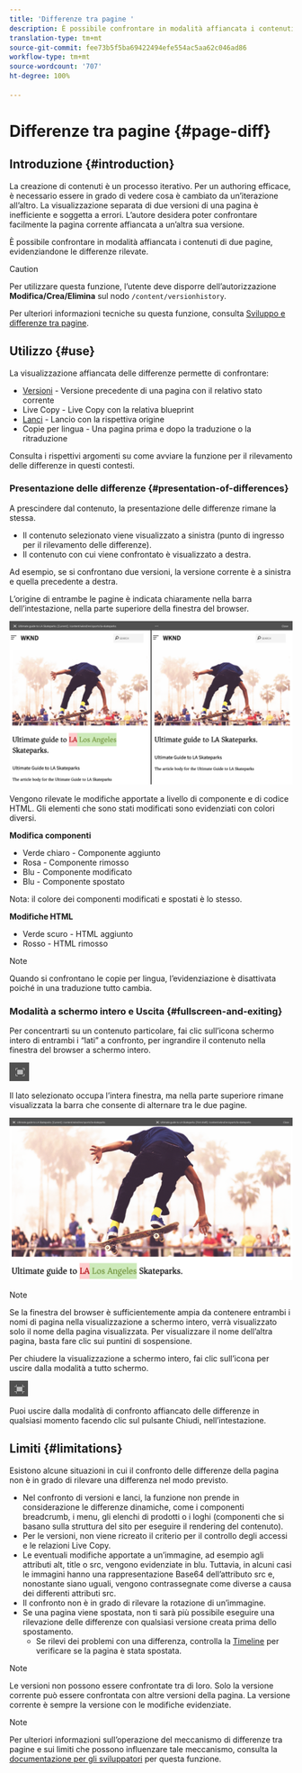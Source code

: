 ```yaml
---
title: 'Differenze tra pagine '
description: È possibile confrontare in modalità affiancata i contenuti di due pagine, evidenziandone le differenze rilevate.
translation-type: tm+mt
source-git-commit: fee73b5f5ba69422494efe554ac5aa62c046ad86
workflow-type: tm+mt
source-wordcount: '707'
ht-degree: 100%

---
```



# Differenze tra pagine  {#page-diff}

## Introduzione {#introduction}

La creazione di contenuti è un processo iterativo. Per un authoring efficace, è necessario essere in grado di vedere cosa è cambiato da un’iterazione all’altro. La visualizzazione separata di due versioni di una pagina è inefficiente e soggetta a errori. L’autore desidera poter confrontare facilmente la pagina corrente affiancata a un’altra sua versione.

È possibile confrontare in modalità affiancata i contenuti di due pagine, evidenziandone le differenze rilevate.

>[!CAUTION]
>
>Per utilizzare questa funzione, l’utente deve disporre dell’autorizzazione **Modifica/Crea/Elimina** sul nodo `/content/versionhistory`.
>
>Per ulteriori informazioni tecniche su questa funzione, consulta [Sviluppo e differenze tra pagine](/help/implementing/developing/introduction/page-diff.md#operation-details).

## Utilizzo {#use}

La visualizzazione affiancata delle differenze permette di confrontare:

* [Versioni](/help/sites-cloud/authoring/features/page-versions.md#comparing-a-version-with-current-page) - Versione precedente di una pagina con il relativo stato corrente
* Live Copy - Live Copy con la relativa blueprint <!-- [Live Copies](/help/sites-administering/msm-livecopy.md#comparing-a-live-copy-page-with-a-blueprint-page) - Live Copy with its Blueprint-->
* [Lanci](/help/sites-cloud/authoring/launches/editing.md#comparing-a-launch-page-to-its-source-page) - Lancio con la rispettiva origine
* Copie per lingua - Una pagina prima e dopo la traduzione o la ritraduzione <!-- [Language Copies](/help/sites-administering/tc-manage.md#comparing-language-copies) - A page before and after (re-)translation-->

Consulta i rispettivi argomenti su come avviare la funzione per il rilevamento delle differenze in questi contesti.

### Presentazione delle differenze   {#presentation-of-differences}

A prescindere dal contenuto, la presentazione delle differenze rimane la stessa.

* Il contenuto selezionato viene visualizzato a sinistra (punto di ingresso per il rilevamento delle differenze).
* Il contenuto con cui viene confrontato è visualizzato a destra.

Ad esempio, se si confrontano due versioni, la versione corrente è a sinistra e quella precedente a destra.

L’origine di entrambe le pagine è indicata chiaramente nella barra dell’intestazione, nella parte superiore della finestra del browser.

![Versioni affiancate](/help/sites-cloud/authoring/assets/versions-side-by-side.png)

Vengono rilevate le modifiche apportate a livello di componente e di codice HTML. Gli elementi che sono stati modificati sono evidenziati con colori diversi.

**Modifica componenti**

* Verde chiaro - Componente aggiunto
* Rosa - Componente rimosso
* Blu - Componente modificato
* Blu - Componente spostato

Nota: il colore dei componenti modificati e spostati è lo stesso.

**Modifiche HTML**

* Verde scuro - HTML aggiunto
* Rosso - HTML rimosso

>[!NOTE]
>
>Quando si confrontano le copie per lingua, l’evidenziazione è disattivata poiché in una traduzione tutto cambia.

### Modalità a schermo intero e Uscita   {#fullscreen-and-exiting}

Per concentrarti su un contenuto particolare, fai clic sull’icona schermo intero di entrambi i “lati” a confronto, per ingrandire il contenuto nella finestra del browser a schermo intero.

![Pulsante Schermo intero](/help/sites-cloud/authoring/assets/versions-full-screen.png)

Il lato selezionato occupa l’intera finestra, ma nella parte superiore rimane visualizzata la barra che consente di alternare tra le due pagine.

![Modalità a tutto schermo](/help/sites-cloud/authoring/assets/versions-full-screen-mode.png)

>[!NOTE]
>
>Se la finestra del browser è sufficientemente ampia da contenere entrambi i nomi di pagina nella visualizzazione a schermo intero, verrà visualizzato solo il nome della pagina visualizzata. Per visualizzare il nome dell’altra pagina, basta fare clic sui puntini di sospensione.

Per chiudere la visualizzazione a schermo intero, fai clic sull’icona per uscire dalla modalità a tutto schermo.

![Esci da modalità a schermo intero](/help/sites-cloud/authoring/assets/versions-exit-full-screen.png)

Puoi uscire dalla modalità di confronto affiancato delle differenze in qualsiasi momento facendo clic sul pulsante Chiudi, nell’intestazione.

## Limiti   {#limitations}

Esistono alcune situazioni in cui il confronto delle differenze della pagina non è in grado di rilevare una differenza nel modo previsto.

* Nel confronto di versioni e lanci, la funzione non prende in considerazione le differenze dinamiche, come i componenti breadcrumb, i menu, gli elenchi di prodotti o i loghi (componenti che si basano sulla struttura del sito per eseguire il rendering del contenuto).
* Per le versioni, non viene ricreato il criterio per il controllo degli accessi e le relazioni Live Copy.
* Le eventuali modifiche apportate a un’immagine, ad esempio agli attributi alt, title o src, vengono evidenziate in blu. Tuttavia, in alcuni casi le immagini hanno una rappresentazione Base64 dell’attributo src e, nonostante siano uguali, vengono contrassegnate come diverse a causa dei differenti attributi src.
* Il confronto non è in grado di rilevare la rotazione di un’immagine.
* Se una pagina viene spostata, non ti sarà più possibile eseguire una rilevazione delle differenze con qualsiasi versione creata prima dello spostamento.
   * Se rilevi dei problemi con una differenza, controlla la [Timeline](/help/sites-cloud/authoring/getting-started/basic-handling.md#timeline) per verificare se la pagina è stata spostata.

>[!NOTE]
>
>Le versioni non possono essere confrontate tra di loro. Solo la versione corrente può essere confrontata con altre versioni della pagina. La versione corrente è sempre la versione con le modifiche evidenziate.

>[!NOTE]
>
>Per ulteriori informazioni sull’operazione del meccanismo di differenze tra pagine e sui limiti che possono influenzare tale meccanismo, consulta la [documentazione per gli sviluppatori](/help/implementing/developing/introduction/page-diff.md) per questa funzione.
